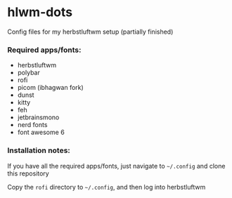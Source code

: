 # hlwm-dots
Config files for my herbstluftwm setup (partially finished)

### Required apps/fonts:

- herbstluftwm
- polybar
- rofi
- picom (ibhagwan fork)
- dunst
- kitty
- feh
- jetbrainsmono
- nerd fonts
- font awesome 6

### Installation notes:

If you have all the required apps/fonts, just navigate to `~/.config` and clone this repository

Copy the `rofi` directory to `~/.config`, and then log into herbstluftwm
